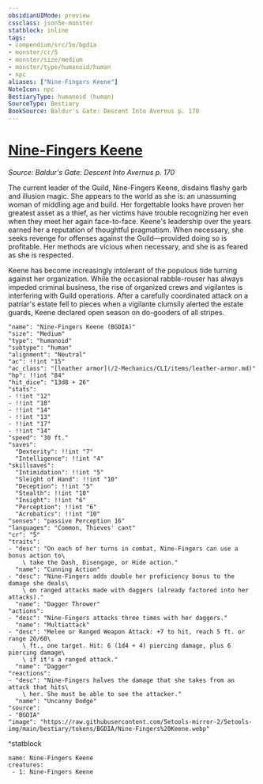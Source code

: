 ```yaml
---
obsidianUIMode: preview
cssclass: json5e-monster
statblock: inline
tags:
- compendium/src/5e/bgdia
- monster/cr/5
- monster/size/medium
- monster/type/humanoid/human
- npc
aliases: ["Nine-Fingers Keene"]
NoteIcon: npc
BestiaryType: humanoid (human)
SourceType: Bestiary
BookSource: Baldur's Gate: Descent Into Avernus p. 170
---
```

# [Nine-Fingers Keene](2-Mechanics/CLI/bestiary/npc/nine-fingers-keene-bgdia.md)
*Source: Baldur's Gate: Descent Into Avernus p. 170*  

The current leader of the Guild, Nine-Fingers Keene, disdains flashy garb and illusion magic. She appears to the world as she is: an unassuming woman of middling age and build. Her forgettable looks have proven her greatest asset as a thief, as her victims have trouble recognizing her even when they meet her again face-to-face. Keene's leadership over the years earned her a reputation of thoughtful pragmatism. When necessary, she seeks revenge for offenses against the Guild—provided doing so is profitable. Her methods are vicious when necessary, and she is as feared as she is respected.

Keene has become increasingly intolerant of the populous tide turning against her organization. While the occasional rabble-rouser has always impeded criminal business, the rise of organized crews and vigilantes is interfering with Guild operations. After a carefully coordinated attack on a patriar's estate fell to pieces when a vigilante clumsily alerted the estate guards, Keene declared open season on do-gooders of all stripes.

```statblock
"name": "Nine-Fingers Keene (BGDIA)"
"size": "Medium"
"type": "humanoid"
"subtype": "human"
"alignment": "Neutral"
"ac": !!int "15"
"ac_class": "[leather armor](/2-Mechanics/CLI/items/leather-armor.md)"
"hp": !!int "84"
"hit_dice": "13d8 + 26"
"stats":
- !!int "12"
- !!int "18"
- !!int "14"
- !!int "13"
- !!int "17"
- !!int "14"
"speed": "30 ft."
"saves":
  "Dexterity": !!int "7"
  "Intelligence": !!int "4"
"skillsaves":
  "Intimidation": !!int "5"
  "Sleight of Hand": !!int "10"
  "Deception": !!int "5"
  "Stealth": !!int "10"
  "Insight": !!int "6"
  "Perception": !!int "6"
  "Acrobatics": !!int "10"
"senses": "passive Perception 16"
"languages": "Common, Thieves' cant"
"cr": "5"
"traits":
- "desc": "On each of her turns in combat, Nine-Fingers can use a bonus action to\
    \ take the Dash, Disengage, or Hide action."
  "name": "Cunning Action"
- "desc": "Nine-Fingers adds double her proficiency bonus to the damage she deals\
    \ on ranged attacks made with daggers (already factored into her attacks)."
  "name": "Dagger Thrower"
"actions":
- "desc": "Nine-Fingers attacks three times with her daggers."
  "name": "Multiattack"
- "desc": "Melee or Ranged Weapon Attack: +7 to hit, reach 5 ft. or range 20/60\
    \ ft., one target. Hit: 6 (1d4 + 4) piercing damage, plus 6 piercing damage\
    \ if it's a ranged attack."
  "name": "Dagger"
"reactions":
- "desc": "Nine-Fingers halves the damage that she takes from an attack that hits\
    \ her. She must be able to see the attacker."
  "name": "Uncanny Dodge"
"source":
- "BGDIA"
"image": "https://raw.githubusercontent.com/5etools-mirror-2/5etools-img/main/bestiary/tokens/BGDIA/Nine-Fingers%20Keene.webp"
```
^statblock

```encounter-table
name: Nine-Fingers Keene
creatures:
 - 1: Nine-Fingers Keene
```